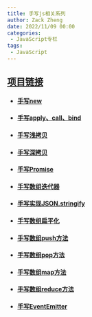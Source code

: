 ```yaml
---
title: 手写js相关系列
author: Zack Zheng
date: 2022/11/09 00:00
categories:
 - JavaScript专栏
tags:
 - JavaScript
---
```


## [项目链接](https://github.com/zack-xy/write-js/blob/e9c1b929ddf402fa6e9009485dbcbf2fa68999cc/README.md)



+ #### [手写new](https://github.com/zack-xy/write-js/blob/7165625f65b717a839eb39a41155093d7c7eccb7/New/myNew.js)

+ #### [手写apply、call、bind](https://github.com/zack-xy/write-js/blob/main/apply&call&bind/apply_call_bind.js)

+ #### [手写浅拷贝](https://github.com/zack-xy/write-js/blob/3b4d2b83b15f94215077073fb8e7c3caa055d97e/DeepClone/shallowClone.js)

+ #### [手写深拷贝](https://github.com/zack-xy/write-js/blob/e9c1b929ddf402fa6e9009485dbcbf2fa68999cc/DeepClone/other2-version.js)

+ #### [手写Promise](https://github.com/zack-xy/write-js/blob/bc6adbf8299c5872611343511c357e5937b59850/Promise/promise.js)

+ #### [手写数组迭代器](https://github.com/zack-xy/write-js/blob/cb1a21cbd549e7e3d667ab52aed3b01247432d4c/Array/interator.js)

+ #### [手写实现JSON.stringify](https://github.com/zack-xy/write-js/blob/main/JSONStringify/jsonStringify.js)

+ #### [手写数组扁平化](https://github.com/zack-xy/write-js/blob/main/Array/flat.js)

+ #### [手写数组push方法](https://github.com/zack-xy/write-js/blob/main/Array/push.js)

+ #### [手写数组pop方法](https://github.com/zack-xy/write-js/blob/main/Array/pop.js)

+ #### [手写数组map方法](https://github.com/zack-xy/write-js/blob/main/Array/map.js)

+ #### [手写数组reduce方法](https://github.com/zack-xy/write-js/blob/main/Array/reduce.js)

+ #### [手写EventEmitter](https://github.com/zack-xy/write-js/blob/main/EventEmitter/eventEmitter.js)
